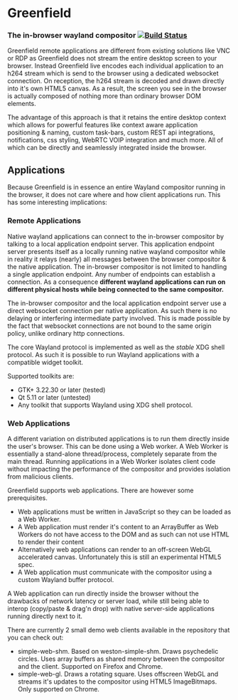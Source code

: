 # Greenfield
### The in-browser wayland compositor [![Build Status](https://travis-ci.org/udevbe/greenfield.svg)](https://travis-ci.org/udevbe/greenfield)

Greenfield remote applications are different from existing solutions like VNC or RDP as Greenfield does not stream the
entire desktop screen to your browser. Instead Greenfield live encodes each individual application to an h264 stream which is 
send to the browser using a dedicated websocket connection. On reception, the h264 stream is decoded and drawn directly 
into it's own HTML5 canvas. As a result, the screen you see in the browser is actually composed of nothing more than 
ordinary browser DOM elements. 

The advantage of this approach is that it retains the entire desktop context which allows for powerful features like 
context aware application positioning & naming, custom task-bars, custom REST api integrations, notifications, css 
styling, WebRTC VOIP integration and much more. All of which can be directly and seamlessly integrated inside the browser.

## Applications

Because Greenfield is in essence an entire Wayland compositor running in the browser, it does not care where and how
client applications run. This has some interesting implications:

### Remote Applications

Native wayland applications can connect to the in-browser compositor by talking to a local application endpoint server.
This application endpoint server presents itself as a locally running native wayland compositor while in reality it relays
(nearly) all messages between the browser compositor & the native application. The in-browser compositor is 
not limited to handling a single application endpoint. Any number of endpoints can establish a connection. As a 
consequence **different wayland applications can run on different physical hosts while being connected to the same compositor.**

The in-browser compositor and the local application endpoint server use a direct websocket connection per native application. 
As such there is no delaying or interfering intermediate party involved. This is made possible by the fact that websocket 
connections are not bound to the same origin policy, unlike ordinary http connections.

The core Wayland protocol is implemented as well as the *stable* XDG shell protocol. As such it is possible to run 
Wayland applications with a compatible widget toolkit.

Supported toolkits are:
 - GTK+ 3.22.30 or later (tested)
 - Qt 5.11 or later (untested)
 - Any toolkit that supports Wayland using XDG shell protocol.


### Web Applications

A different variation on distributed applications is to run them directly inside the user's browser.
This can be done using a Web worker. A Web Worker is essentially a stand-alone thread/process, completely separate from
the main thread. Running applications in a Web Worker isolates client code without impacting the performance of the 
compositor and provides isolation from malicious clients. 

Greenfield supports web applications. There are however some prerequisites.

 - Web applications must be written in JavaScript so they can be loaded as a Web Worker.
 - A Web application must render it's content to an ArrayBuffer as Web Workers do not have access to the DOM and as such can not use HTML to render their content
 - Alternatively web applications can render to an off-screen WebGL accelerated canvas. Unfortunately this is still an experimental HTML5 spec.
 - A Web application must communicate with the compositor using a custom Wayland buffer protocol.
 
A Web application can run directly inside the browser without the drawbacks of network latency or server load, while 
still being able to interop (copy/paste & drag'n drop) with native server-side applications running directly next to it.

There are currently 2 small demo web clients available in the repository that you can check out:
- simple-web-shm. Based on weston-simple-shm. Draws psychedelic circles. Uses array buffers as shared memory between 
the compositor and the client. Supported on Firefox and Chrome.
- simple-web-gl. Draws a rotating square. Uses offscreen WebGL and streams it's updates to the compositor using HTML5 
ImageBitmaps. Only supported on Chrome.